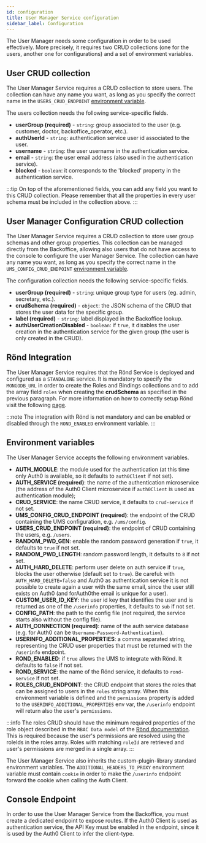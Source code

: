 ```yaml
---
id: configuration
title: User Manager Service configuration
sidebar_label: Configuration
---
```

The User Manager needs some configuration in order to be used effectively.
More precisely, it requires two CRUD collections (one for the users, another one for configurations)
and a set of environment variables.

## User CRUD collection

The User Manager Service requires a CRUD collection to store users.
The collection can have any name you want, as long as you specify the correct name in the 
`USERS_CRUD_ENDPOINT` [environment variable](#environment-variables).

The users collection needs the following service-specific fields.

- **userGroup (required)** - `string`: group associated to the user (e.g. customer, doctor, backoffice_operator, etc.).
- **authUserId** - `string`: authentication service user id associated to the user.
- **username** - `string`: the user username in the authentication service.
- **email** - `string`: the user email address (also used in the authentication service).
- **blocked** - `boolean`: it corresponds to the 'blocked' property in the authentication service.

:::tip
On top of the aforementioned fields, you can add any field you want to this CRUD collection.
Please remember that all the properties in every user schema must be included in the collection above.
:::

## User Manager Configuration CRUD collection

The User Manager Service requires a CRUD collection to store user group schemas and other group properties.
This collection can be managed directly from the Backoffice, allowing also users that do not have access to the console
to configure the user Manager Service.
The collection can have any name you want, as long as you specify the correct name in the
`UMS_CONFIG_CRUD_ENDPOINT` [environment variable](#environment-variables).

The configuration collection needs the following service-specific fields.

- **userGroup (required)** - `string`: unique group type for users (eg. admin, secretary, etc.).
- **crudSchema (required)** - `object`: the JSON schema of the CRUD that stores the user data for the specific group.
- **label (required)** - `string`: label displayed in the Backoffice lookup.
- **authUserCreationDisabled** - `boolean`: if `true`, it disables the user creation in the authentication service for the given group (the user is only created in the CRUD).

## Rönd Integration

The User Manager Service requires that the Rönd Service is deployed and configured as a `STANDALONE` service.
It is mandatory to specify the `MONGODB_URL` in order to create the Roles and Bindings collections and to add the array field `roles` when creating the **crudSchema** as specified in the previous paragraph. 
For more information on how to correctly setup Rönd visit the following [page](https://rond-authz.io/docs/configuration).

:::note
The integration with Rönd is not mandatory and can be enabled or disabled through the `ROND_ENABLED` environment variable.
:::

## Environment variables

The User Manager Service accepts the following environment variables.

- **AUTH_MODULE**: the module used for the authentication (at this time only Auth0 is available, so it defaults to `auth0Client` if not set).
- **AUTH_SERVICE (required)**: the name of the authentication microservice (the address of the Auth0 Client microservice if `auth0Client` is used as authentication module);
- **CRUD_SERVICE**: the name CRUD service, it defaults to `crud-service` if not set.
- **UMS_CONFIG_CRUD_ENDPOINT (required)**: the endpoint of the CRUD containing the UMS configuration, e.g. `/ums/config`.
- **USERS_CRUD_ENDPOINT (required)**: the endpoint of CRUD containing the users, e.g. `/users`.
- **RANDOM_PWD_GEN**: enable the random password generation if `true`, it defaults to `true` if not set.
- **RANDOM_PWD_LENGTH**: random password length, it defaults to `8` if not set.
- **AUTH_HARD_DELETE**: perform user delete on auth service if `true`, blocks the user otherwise (default set to `true`).
  Be careful: with `AUTH_HARD_DELETE=false` and Auth0 as authentication service it is not possible to create again a
  user with the same email, since the user still exists on Auth0 (and forAuth0the email is unique for a user).
- **CUSTOM_USER_ID_KEY**: the user id key that identifies the user and is returned as one of the `/userinfo`
  properties, it defaults to `sub` if not set.
- **CONFIG_PATH**: the path to the config file (not required, the service starts also without the config file).
- **AUTH_CONNECTION (required)**: name of the auth service database (e.g. for Auth0 can be `Username-Password-Authentication`).
- **USERINFO_ADDITIONAL_PROPERTIES**: a comma separated string, representing the CRUD user properties that must be returned with the
  `/userinfo` endpoint.
- **ROND_ENABLED**: if `true` allows the UMS to integrate with Rönd. It defaults to `false` if not set.
- **ROND_SERVICE**: the name of the Rönd service, it defaults to `rond-service` if not set.
- **ROLES_CRUD_ENDPOINT**: the CRUD endpoint that stores the roles that can be assigned to users in the `roles` string array. When this environment variable is defined and the `permissions` property is added to the `USERINFO_ADDITIONAL_PROPERTIES` env var, the `/userinfo` endpoint will return also the user's `permissions`.

:::info
The roles CRUD should have the minimum required properties of the role object described in the `RBAC Data model` of the [Rönd documentation](https://rond-authz.io/docs/policy-integration). This is required because the user's permissions are resolved using the roleIds in the roles array. Roles with matching `roleId` are retrieved and user's permissions are merged in a single array.
:::

The User Manager Service also inherits the custom-plugin-library standard environment variables.
The `ADDITIONAL_HEADERS_TO_PROXY` environment variable must contain `cookie` in order to make the `/userinfo`
endpoint forward the cookie when calling the Auth Client.

## Console Endpoint

In order to use the User Manager Service from the Backoffice, you must create a dedicated endpoint to expose routes.
If the Auth0 Client is used as authentication service, the API Key must be enabled in the endpoint,
since it is used by the Auth0 Client to infer the client-type.
